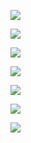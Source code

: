 

![](https://gitee.com/hxc8/images7/raw/master/img/202407190800814.jpg)



![](https://gitee.com/hxc8/images7/raw/master/img/202407190800648.jpg)



![](https://gitee.com/hxc8/images7/raw/master/img/202407190800079.jpg)



![](https://gitee.com/hxc8/images7/raw/master/img/202407190800832.jpg)



![](https://gitee.com/hxc8/images7/raw/master/img/202407190800507.jpg)



![](https://gitee.com/hxc8/images7/raw/master/img/202407190800565.jpg)



![](https://gitee.com/hxc8/images7/raw/master/img/202407190800161.jpg)

